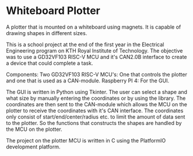 # Whiteboard Plotter
A plotter that is mounted on a whiteboard using magnets. It is capable of drawing shapes in different sizes.

This is a school project at the end of the first year in the Electrical Engineering program on KTH Royal Institute of Technology. 
The objective was to use a GD32VF103 RISC-V MCU and it's CAN2.0B interface to create a device that could complete a task. 

Components:
Two GD32VF103 RISC-V MCU's: One that controls the plotter and one that is used as a CAN-module.
Raspberry PI 4: For the GUI.

The GUI is written in Python using Tkinter. The user can select a shape and what size by manually entering the coordinates or by using the library. The coordinates are then sent to the CAN-module which allows the MCU on the plotter to receive the coordinates with it's CAN interface. The coordinates only consist of start/end/center/radius etc. to limit the amount of data sent to the plotter. So the functions that constructs the shapes are handled by the MCU on the plotter. 

The project on the plotter MCU is written in C using the PlatformIO development platform. 
